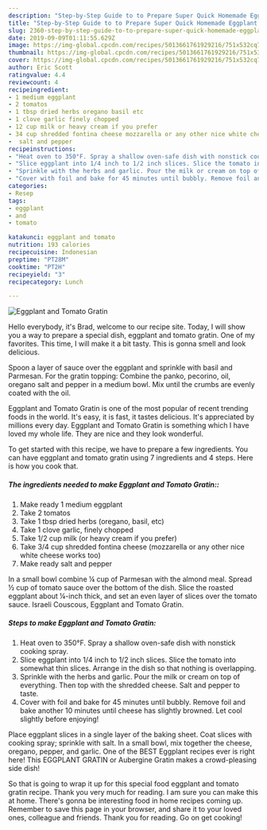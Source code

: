 ```yaml
---
description: "Step-by-Step Guide to to Prepare Super Quick Homemade Eggplant and Tomato Gratin"
title: "Step-by-Step Guide to to Prepare Super Quick Homemade Eggplant and Tomato Gratin"
slug: 2360-step-by-step-guide-to-to-prepare-super-quick-homemade-eggplant-and-tomato-gratin
date: 2019-09-09T01:11:55.629Z
image: https://img-global.cpcdn.com/recipes/5013661761929216/751x532cq70/eggplant-and-tomato-gratin-recipe-main-photo.jpg
thumbnail: https://img-global.cpcdn.com/recipes/5013661761929216/751x532cq70/eggplant-and-tomato-gratin-recipe-main-photo.jpg
cover: https://img-global.cpcdn.com/recipes/5013661761929216/751x532cq70/eggplant-and-tomato-gratin-recipe-main-photo.jpg
author: Eric Scott
ratingvalue: 4.4
reviewcount: 4
recipeingredient:
- 1 medium eggplant
- 2 tomatos
- 1 tbsp dried herbs oregano basil etc
- 1 clove garlic finely chopped
- 12 cup milk or heavy cream if you prefer
- 34 cup shredded fontina cheese mozzarella or any other nice white cheese works too
-  salt and pepper
recipeinstructions:
- "Heat oven to 350°F. Spray a shallow oven-safe dish with nonstick cooking spray."
- "Slice eggplant into 1/4 inch to 1/2 inch slices. Slice the tomato into somewhat thin slices. Arrange in the dish so that nothing is overlapping."
- "Sprinkle with the herbs and garlic. Pour the milk or cream on top of everything. Then top with the shredded cheese. Salt and pepper to taste."
- "Cover with foil and bake for 45 minutes until bubbly. Remove foil and bake another 10 minutes until cheese has slightly browned. Let cool slightly before enjoying!"
categories:
- Resep
tags:
- eggplant
- and
- tomato

katakunci: eggplant and tomato
nutrition: 193 calories
recipecuisine: Indonesian
preptime: "PT28M"
cooktime: "PT2H"
recipeyield: "3"
recipecategory: Lunch

---
```



![Eggplant and Tomato Gratin](https://img-global.cpcdn.com/recipes/5013661761929216/751x532cq70/eggplant-and-tomato-gratin-recipe-main-photo.jpg)

Hello everybody, it's Brad, welcome to our recipe site. Today, I will show you a way to prepare a special dish, eggplant and tomato gratin. One of my favorites. This time, I will make it a bit tasty. This is gonna smell and look delicious.

Spoon a layer of sauce over the eggplant and sprinkle with basil and Parmesan. For the gratin topping: Combine the panko, pecorino, oil, oregano salt and pepper in a medium bowl. Mix until the crumbs are evenly coated with the oil.

Eggplant and Tomato Gratin is one of the most popular of recent trending foods in the world. It's easy, it is fast, it tastes delicious. It's appreciated by millions every day. Eggplant and Tomato Gratin is something which I have loved my whole life. They are nice and they look wonderful.


To get started with this recipe, we have to prepare a few ingredients. You can have eggplant and tomato gratin using 7 ingredients and 4 steps. Here is how you cook that.

##### The ingredients needed to make Eggplant and Tomato Gratin::

1. Make ready 1 medium eggplant
1. Take 2 tomatos
1. Take 1 tbsp dried herbs (oregano, basil, etc)
1. Take 1 clove garlic, finely chopped
1. Take 1/2 cup milk (or heavy cream if you prefer)
1. Take 3/4 cup shredded fontina cheese (mozzarella or any other nice white cheese works too)
1. Make ready  salt and pepper


In a small bowl combine ¼ cup of Parmesan with the almond meal. Spread ½ cup of tomato sauce over the bottom of the dish. Slice the roasted eggplant about ¼-inch thick, and set an even layer of slices over the tomato sauce. Israeli Couscous, Eggplant and Tomato Gratin. 

##### Steps to make Eggplant and Tomato Gratin:

1. Heat oven to 350°F. Spray a shallow oven-safe dish with nonstick cooking spray.
1. Slice eggplant into 1/4 inch to 1/2 inch slices. Slice the tomato into somewhat thin slices. Arrange in the dish so that nothing is overlapping.
1. Sprinkle with the herbs and garlic. Pour the milk or cream on top of everything. Then top with the shredded cheese. Salt and pepper to taste.
1. Cover with foil and bake for 45 minutes until bubbly. Remove foil and bake another 10 minutes until cheese has slightly browned. Let cool slightly before enjoying!


Place eggplant slices in a single layer of the baking sheet. Coat slices with cooking spray; sprinkle with salt. In a small bowl, mix together the cheese, oregano, pepper, and garlic. One of the BEST Eggplant recipes ever is right here! This EGGPLANT GRATIN or Aubergine Gratin makes a crowd-pleasing side dish! 

So that is going to wrap it up for this special food eggplant and tomato gratin recipe. Thank you very much for reading. I am sure you can make this at home. There's gonna be interesting food in home recipes coming up. Remember to save this page in your browser, and share it to your loved ones, colleague and friends. Thank you for reading. Go on get cooking!
